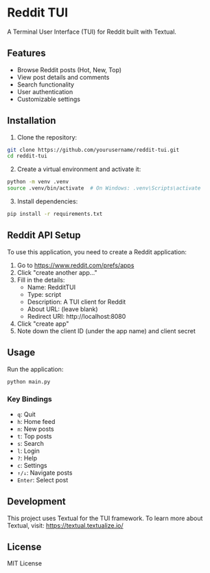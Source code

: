# Reddit TUI

A Terminal User Interface (TUI) for Reddit built with Textual.

## Features

- Browse Reddit posts (Hot, New, Top)
- View post details and comments
- Search functionality
- User authentication
- Customizable settings

## Installation

1. Clone the repository:
```bash
git clone https://github.com/yourusername/reddit-tui.git
cd reddit-tui
```

2. Create a virtual environment and activate it:
```bash
python -m venv .venv
source .venv/bin/activate  # On Windows: .venv\Scripts\activate
```

3. Install dependencies:
```bash
pip install -r requirements.txt
```

## Reddit API Setup

To use this application, you need to create a Reddit application:

1. Go to https://www.reddit.com/prefs/apps
2. Click "create another app..."
3. Fill in the details:
   - Name: RedditTUI
   - Type: script
   - Description: A TUI client for Reddit
   - About URL: (leave blank)
   - Redirect URI: http://localhost:8080
4. Click "create app"
5. Note down the client ID (under the app name) and client secret

## Usage

Run the application:
```bash
python main.py
```

### Key Bindings

- `q`: Quit
- `h`: Home feed
- `n`: New posts
- `t`: Top posts
- `s`: Search
- `l`: Login
- `?`: Help
- `c`: Settings
- `↑/↓`: Navigate posts
- `Enter`: Select post

## Development

This project uses Textual for the TUI framework. To learn more about Textual, visit:
https://textual.textualize.io/

## License

MIT License 